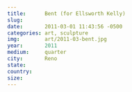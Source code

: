 ```yaml
---
title:  	Bent (for Ellsworth Kelly)
slug:		
date:   	2011-03-01 11:43:56 -0500
categories: art, sculpture
img:		art/2011-03-bent.jpg
year:		2011
medium:		quarter
city:		Reno
state:
country:
size:
---
```

